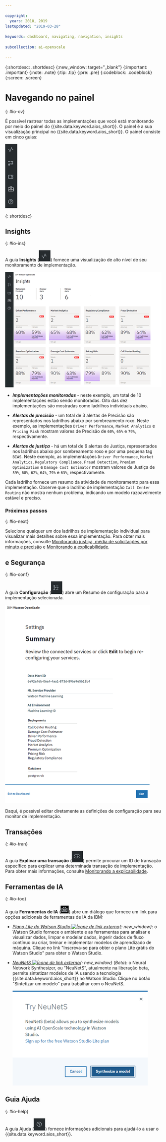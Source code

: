 ```yaml
---

copyright:
  years: 2018, 2019
lastupdated: "2019-03-28"

keywords: dashboard, navigating, navigation, insights

subcollection: ai-openscale

---
```


{:shortdesc: .shortdesc}
{:new_window: target="_blank"}
{:important: .important}
{:note: .note}
{:tip: .tip}
{:pre: .pre}
{:codeblock: .codeblock}
{:screen: .screen}

# Navegando no painel
{: #io-ov}

É possível rastrear todas as implementações que você está monitorando por meio do painel do {{site.data.keyword.aios_short}}. O painel é a sua visualização principal no {{site.data.keyword.aios_short}}. O painel consiste em cinco guias:

  ![Insight tabs](images/insight-tabs.png)

{: shortdesc}

## Insights
{: #io-ins}

A guia **Insights** (![Painel Insight](images/insight-dash-tab.png)) fornece uma visualização de alto nível de seu monitoramento de implementação.

  ![Insight dashboard](images/insight-dashboard.png)

- ***Implementações monitoradas*** - neste exemplo, um total de 10 implementações estão sendo monitoradas. Oito das dez implementações são mostradas como ladrilhos individuais abaixo.

- ***Alertas de precisão*** - um total de 3 alertas de Precisão são representados nos ladrilhos abaixo por sombreamento roxo. Neste exemplo, as implementações `Driver Performance`, `Market Analytics` e `Pricing Risk` mostram valores de Precisão de `60%`, `65%` e `79%`, respectivamente.

- ***Alertas de justiça*** - há um total de 6 alertas de Justiça, representados nos ladrilhos abaixo por sombreamento roxo e por uma pequena tag `BIAS`. Neste exemplo, as implementações `Driver Performance`, `Market Analytics`, `Regulatory Compliance`, `Fraud Detection`, `Premium Optimization` e `Damage Cost Estimator` mostram valores de Justiça de `59%`, `68%`, `62%`, `64%`, `79%` e `63%`, respectivamente.

Cada ladrilho fornece um resumo da atividade de monitoramento para essa implementação. Observe que o ladrilho de implementação `Call Center Routing` não mostra nenhum problema, indicando um modelo razoavelmente estável e preciso.

### Próximos passos
{: #io-next}

Selecione qualquer um dos ladrilhos de implementação individual para visualizar mais detalhes sobre essa implementação. Para obter mais informações, consulte [Monitorando justiça, média de solicitações por minuto e precisão](/docs/services/ai-openscale?topic=ai-openscale-it-ov) e [Monitorando a explicabilidade](/docs/services/ai-openscale?topic=ai-openscale-ie-ov).

## e Segurança
{: #io-conf}

A guia **Configuração** (![Guia Configuração](images/insight-config-tab.png)) abre um Resumo de configuração para a implementação selecionada.

  ![Config summary](images/insight-config-summary.png)

Daqui, é possível editar diretamente as definições de configuração para seu monitor de implementação.

## Transações
{: #io-tran}

A guia **Explicar uma transação** (![Guia Explicar uma transação](images/insight-transact-tab.png)) permite procurar um ID de transação específico para explicar uma determinada transação de implementação. Para obter mais informações, consulte [Monitorando a explicabilidade](/docs/services/ai-openscale?topic=ai-openscale-ie-ov).

## Ferramentas de IA
{: #io-too}

A guia **Ferramentas de IA** (![Guia Ferramentas de IA](images/aitools.png)) abre um diálogo que fornece um link para opções adicionais de ferramentas de IA da IBM:

- *[Plano Lite do Watson Studio ![Ícone de link externo](../../icons/launch-glyph.svg "Ícone de link externo")](https://dataplatform.cloud.ibm.com/registration/stepone?apps=all&context=wdp){: new_window}*: o Watson Studio fornece o ambiente e as ferramentas para analisar e visualizar dados, limpar e modelar dados, ingerir dados de fluxo contínuo ou criar, treinar e implementar modelos de aprendizado de máquina. Clique no link "Inscreva-se para obter o plano Lite grátis do Watson Studio" para obter o Watson Studio.

- *[NeuNetS ![Ícone de link externo](../../icons/launch-glyph.svg "Ícone de link externo")](https://dataplatform.cloud.ibm.com/ml/neunets){: new_window}* (*Beta*): o Neural Network Synthesizer, ou "NeuNetS", atualmente na liberação beta, permite sintetizar modelos de IA usando a tecnologia {{site.data.keyword.aios_short}} no Watson Studio. Clique no botão "Sintetizar um modelo" para trabalhar com o NeuNetS.

  ![Diálogo do NeuNetS](images/neunets-dialog.png)

## Guia Ajuda
{: #io-help}

A guia Ajuda (![guia Transações](images/insight-help-tab.png)) fornece informações adicionais para ajudá-lo a usar o {{site.data.keyword.aios_short}}.
